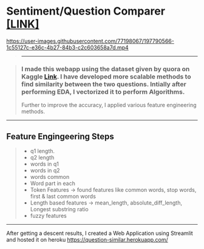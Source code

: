 # Sentiment/Question Comparer [[LINK]](https://question-similar.herokuapp.com/)

https://user-images.githubusercontent.com/77198067/197790566-1c55127c-e36c-4b27-84b3-c2c603658a7d.mp4

> ------------


> ### I made this webapp using the dataset given by quora on Kaggle [Link](https://www.kaggle.com/competitions/quora-insincere-questions-classification). I have developed more scalable methods to find similarity between the two questions. Intially after performing EDA, I vectorized it to perform Algorithms. 
> Further to improve the accuracy, I applied various feature engineering methods.
------------

## Feature Engingeering Steps
 > * q1 length.  
 > * q2 length
 > * words in q1
 > * words in q2
 > * words common
 > * Word part in each
 > * Token Features -> found features like common words, stop words, first & last common words
 > * Length based features -> mean_length, absolute_diff_length, Longest substring ratio
 > * fuzzy features
 ------------
 After getting a descent results, I created a Web Application using Streamlit and hosted it on heroku https://question-similar.herokuapp.com/
